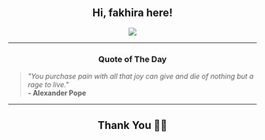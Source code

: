 <h2 align="center"> Hi, fakhira here!</h2>

<p align="center">
<a href="https://github.com/fakhiralkda" alt="github streak"><img src="https://dvst-streak.herokuapp.com/?user=fakhiralkda&theme=tokyonight&fire=DD472C"></a>
</p>

<hr>
<h3 align="center">Quote of The Day</h3>
<p align="center">
<blockquote>
<i>"You purchase pain with all that joy can give and die of nothing but a rage to live."</i>
<br>
<b>- Alexander Pope</b>
</blockquote>
</p>


<hr>
<h2 align="center">Thank You 🙏🏼</h2>
